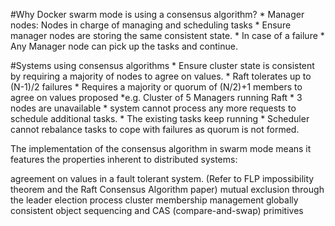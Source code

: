 #Why Docker swarm mode is using a consensus algorithm?
	* Manager nodes: Nodes in charge of managing and scheduling tasks
	* Ensure manager nodes are storing the same consistent state.
	* In case of a failure
		* Any Manager node can pick up the tasks and continue.

#Systems using consensus algorithms 
	* Ensure cluster state is consistent by requiring a majority of nodes to agree on values.
	* Raft tolerates up to (N-1)/2 failures 
	* Requires a majority or quorum of (N/2)+1 members to agree on values proposed
		*e.g. Cluster of 5 Managers running Raft
			* 3 nodes are unavailable
			* system cannot process any more requests to schedule additional tasks. 
			* The existing tasks keep running 
			* Scheduler cannot rebalance tasks to cope with failures as quorum is not formed.

The implementation of the consensus algorithm in swarm mode means it features the properties inherent to distributed systems:

agreement on values in a fault tolerant system. (Refer to FLP impossibility theorem and the Raft Consensus Algorithm paper)
mutual exclusion through the leader election process
cluster membership management
globally consistent object sequencing and CAS (compare-and-swap) primitives